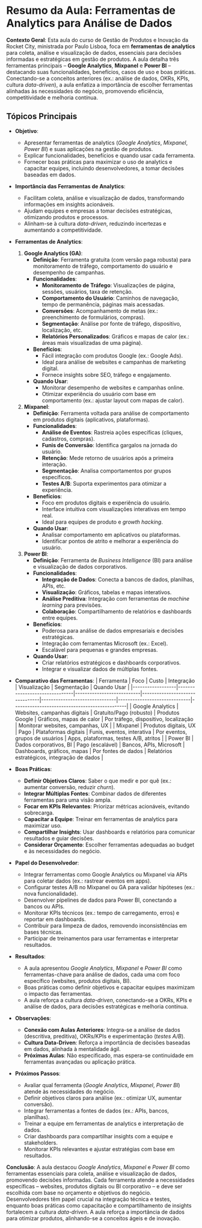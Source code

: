 # Resumo da Aula: Ferramentas de Analytics para Análise de Dados

**Contexto Geral**: Esta aula do curso de Gestão de Produtos e Inovação da Rocket City, ministrada por Paulo Lisboa, foca em **ferramentas de analytics** para coleta, análise e visualização de dados, essenciais para decisões informadas e estratégicas em gestão de produtos. A aula detalha três ferramentas principais – **Google Analytics**, **Mixpanel** e **Power BI** – destacando suas funcionalidades, benefícios, casos de uso e boas práticas. Conectando-se a conceitos anteriores (ex.: análise de dados, OKRs, KPIs, cultura *data-driven*), a aula enfatiza a importância de escolher ferramentas alinhadas às necessidades do negócio, promovendo eficiência, competitividade e melhoria contínua.

## Tópicos Principais

- **Objetivo**:
  - Apresentar ferramentas de analytics (*Google Analytics*, *Mixpanel*, *Power BI*) e suas aplicações na gestão de produtos.
  - Explicar funcionalidades, benefícios e quando usar cada ferramenta.
  - Fornecer boas práticas para maximizar o uso de analytics e capacitar equipes, incluindo desenvolvedores, a tomar decisões baseadas em dados.

- **Importância das Ferramentas de Analytics**:
  - Facilitam coleta, análise e visualização de dados, transformando informações em insights acionáveis.
  - Ajudam equipes e empresas a tomar decisões estratégicas, otimizando produtos e processos.
  - Alinham-se à cultura *data-driven*, reduzindo incertezas e aumentando a competitividade.

- **Ferramentas de Analytics**:
  1. **Google Analytics (GA)**:
     - **Definição**: Ferramenta gratuita (com versão paga robusta) para monitoramento de tráfego, comportamento do usuário e desempenho de campanhas.
     - **Funcionalidades**:
       - **Monitoramento de Tráfego**: Visualizações de página, sessões, usuários, taxa de retenção.
       - **Comportamento do Usuário**: Caminhos de navegação, tempo de permanência, páginas mais acessadas.
       - **Conversões**: Acompanhamento de metas (ex.: preenchimento de formulários, compras).
       - **Segmentação**: Análise por fonte de tráfego, dispositivo, localização, etc.
       - **Relatórios Personalizados**: Gráficos e mapas de calor (ex.: áreas mais visualizadas de uma página).
     - **Benefícios**:
       - Fácil integração com produtos Google (ex.: Google Ads).
       - Ideal para análise de websites e campanhas de marketing digital.
       - Fornece insights sobre SEO, tráfego e engajamento.
     - **Quando Usar**:
       - Monitorar desempenho de websites e campanhas online.
       - Otimizar experiência do usuário com base em comportamento (ex.: ajustar layout com mapas de calor).
  2. **Mixpanel**:
     - **Definição**: Ferramenta voltada para análise de comportamento em produtos digitais (aplicativos, plataformas).
     - **Funcionalidades**:
       - **Análise de Eventos**: Rastreia ações específicas (cliques, cadastros, compras).
       - **Funis de Conversão**: Identifica gargalos na jornada do usuário.
       - **Retenção**: Mede retorno de usuários após a primeira interação.
       - **Segmentação**: Analisa comportamentos por grupos específicos.
       - **Testes A/B**: Suporta experimentos para otimizar a experiência.
     - **Benefícios**:
       - Foco em produtos digitais e experiência do usuário.
       - Interface intuitiva com visualizações interativas em tempo real.
       - Ideal para equipes de produto e *growth hacking*.
     - **Quando Usar**:
       - Analisar comportamento em aplicativos ou plataformas.
       - Identificar pontos de atrito e melhorar a experiência do usuário.
  3. **Power BI**:
     - **Definição**: Ferramenta de *Business Intelligence* (BI) para análise e visualização de dados corporativos.
     - **Funcionalidades**:
       - **Integração de Dados**: Conecta a bancos de dados, planilhas, APIs, etc.
       - **Visualização**: Gráficos, tabelas e mapas interativos.
       - **Análise Preditiva**: Integração com ferramentas de *machine learning* para previsões.
       - **Colaboração**: Compartilhamento de relatórios e dashboards entre equipes.
     - **Benefícios**:
       - Poderosa para análise de dados empresariais e decisões estratégicas.
       - Integração com ferramentas Microsoft (ex.: Excel).
       - Escalável para pequenas e grandes empresas.
     - **Quando Usar**:
       - Criar relatórios estratégicos e dashboards corporativos.
       - Integrar e visualizar dados de múltiplas fontes.

- **Comparativo das Ferramentas**:
  | Ferramenta       | Foco                          | Custo                     | Integração                     | Visualização                  | Segmentação                  | Quando Usar                                   |
  |------------------|-------------------------------|---------------------------|--------------------------------|-------------------------------|------------------------------|-----------------------------------------------|
  | Google Analytics | Websites, campanhas digitais  | Gratuito/Pago (robusto)   | Produtos Google               | Gráficos, mapas de calor      | Por tráfego, dispositivo, localização | Monitorar websites, campanhas, UX             |
  | Mixpanel         | Produtos digitais, UX         | Pago                      | Plataformas digitais          | Funis, eventos, interativa    | Por eventos, grupos de usuários | Apps, plataformas, testes A/B, atritos        |
  | Power BI         | Dados corporativos, BI        | Pago (escalável)          | Bancos, APIs, Microsoft       | Dashboards, gráficos, mapas   | Por fontes de dados           | Relatórios estratégicos, integração de dados  |

- **Boas Práticas**:
  - **Definir Objetivos Claros**: Saber o que medir e por quê (ex.: aumentar conversão, reduzir *churn*).
  - **Integrar Múltiplas Fontes**: Combinar dados de diferentes ferramentas para uma visão ampla.
  - **Focar em KPIs Relevantes**: Priorizar métricas acionáveis, evitando sobrecarga.
  - **Capacitar a Equipe**: Treinar em ferramentas de analytics para maximizar uso.
  - **Compartilhar Insights**: Usar dashboards e relatórios para comunicar resultados e guiar decisões.
  - **Considerar Orçamento**: Escolher ferramentas adequadas ao budget e às necessidades do negócio.

- **Papel do Desenvolvedor**:
  - Integrar ferramentas como Google Analytics ou Mixpanel via APIs para coletar dados (ex.: rastrear eventos em apps).
  - Configurar testes A/B no Mixpanel ou GA para validar hipóteses (ex.: nova funcionalidade).
  - Desenvolver pipelines de dados para Power BI, conectando a bancos ou APIs.
  - Monitorar KPIs técnicos (ex.: tempo de carregamento, erros) e reportar em dashboards.
  - Contribuir para limpeza de dados, removendo inconsistências em bases técnicas.
  - Participar de treinamentos para usar ferramentas e interpretar resultados.

- **Resultados**:
  - A aula apresentou *Google Analytics*, *Mixpanel* e *Power BI* como ferramentas-chave para análise de dados, cada uma com foco específico (websites, produtos digitais, BI).
  - Boas práticas como definir objetivos e capacitar equipes maximizam o impacto das ferramentas.
  - A aula reforça a cultura *data-driven*, conectando-se a OKRs, KPIs e análise de dados, para decisões estratégicas e melhoria contínua.

- **Observações**:
  - **Conexão com Aulas Anteriores**: Integra-se a análise de dados (descritiva, preditiva), OKRs/KPIs e experimentação (*testes A/B*).
  - **Cultura Data-Driven**: Reforça a importância de decisões baseadas em dados, alinhada à mentalidade ágil.
  - **Próximas Aulas**: Não especificado, mas espera-se continuidade em ferramentas avançadas ou aplicação prática.

- **Próximos Passos**:
  - Avaliar qual ferramenta (*Google Analytics*, *Mixpanel*, *Power BI*) atende às necessidades do negócio.
  - Definir objetivos claros para análise (ex.: otimizar UX, aumentar conversão).
  - Integrar ferramentas a fontes de dados (ex.: APIs, bancos, planilhas).
  - Treinar a equipe em ferramentas de analytics e interpretação de dados.
  - Criar dashboards para compartilhar insights com a equipe e stakeholders.
  - Monitorar KPIs relevantes e ajustar estratégias com base em resultados.

**Conclusão**: A aula destacou *Google Analytics*, *Mixpanel* e *Power BI* como ferramentas essenciais para coleta, análise e visualização de dados, promovendo decisões informadas. Cada ferramenta atende a necessidades específicas – websites, produtos digitais ou BI corporativo – e deve ser escolhida com base no orçamento e objetivos do negócio. Desenvolvedores têm papel crucial na integração técnica e testes, enquanto boas práticas como capacitação e compartilhamento de insights fortalecem a cultura *data-driven*. A aula reforça a importância de dados para otimizar produtos, alinhando-se a conceitos ágeis e de inovação.